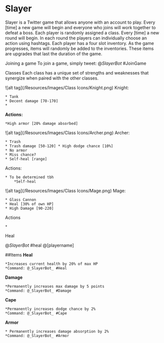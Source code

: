 # Slayer

Slayer is a Twitter game that allows anyone with an account to play. Every [time] a new game will begin and everyone who joins will work together to defeat a boss. Each player is randomly assigned a class. Every [time] a new round will begin. In each round the players can individually choose an action using hashtags. Each player has a four slot inventory. As the game progresses, items will randomly be added to the inventories. These items are upgrades that last the duration of the game.


Joining a game
To join a game, simply tweet:
@_SlayerBot_ #JoinGame


Classes
Each class has a unique set of strengths and weaknesses that synergize when paired with the other classes.

![alt tag](/Resources/Images/Class Icons/Knight.png) Knight:

	* Tank
	* Decent damage [70-170]
	* 
	
**Actions:**

	*High armor [20% damage absorbed]



![alt tag](/Resources/Images/Class Icons/Archer.png) Archer:

	* Trash
	* Trash damage [50-120]	* High dodge chance [10%]
	* No armor
	* Miss chance?
	* Self-heal [range]





Actions:

	* To be determined tbh
		*Self-heal




![alt tag](/Resources/Images/Class Icons/Mage.png)  Mage:

	* Glass Cannon
	* Heal [30% of own HP]
	* High Damage [90-220]

Actions

	* 
	
Heal


@_SlayerBot_ #heal @[playername]


##Items
**Heal**

	*Increases current health by 20% of max HP
	*Command: @_SlayerBot_ #Heal



**Damage**

	*Permanently increases max damage by 5 points
	*Command: @_SlayerBot_ #Damage



**Cape**

	*Permanently increases dodge chance by 2%
	*Command: @_SlayerBot_ #Cape



**Armor**

	* Permanently increases damage absorption by 2%
	*Command: @_SlayerBot_ #Armor



